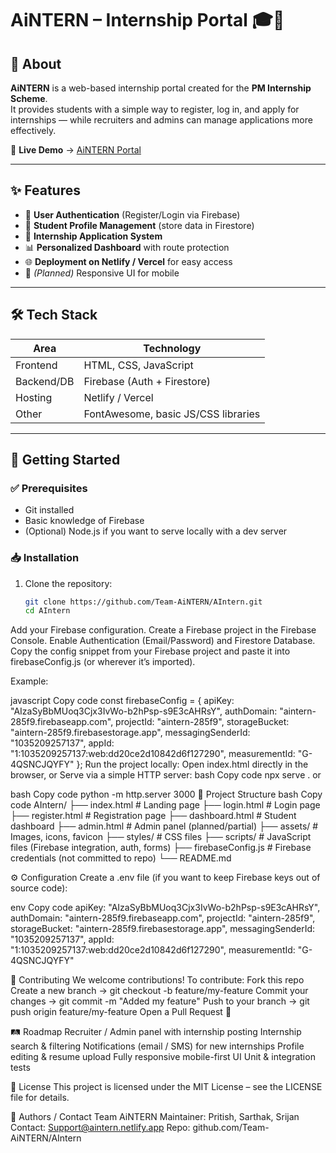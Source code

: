 # AiNTERN – Internship Portal 🎓💼

## 📌 About

**AiNTERN** is a web-based internship portal created for the **PM Internship Scheme**.  
It provides students with a simple way to register, log in, and apply for internships — while recruiters and admins can manage applications more effectively.  

🚀 **Live Demo** → [AiNTERN Portal](https://ainternnn.netlify.app/)  

---

## ✨ Features

- 🔑 **User Authentication** (Register/Login via Firebase)  
- 👤 **Student Profile Management** (store data in Firestore)  
- 📝 **Internship Application System**  
- 📊 **Personalized Dashboard** with route protection  
- 🌐 **Deployment on Netlify / Vercel** for easy access  
- 📱 *(Planned)* Responsive UI for mobile  

---

## 🛠️ Tech Stack

| Area        | Technology |
|-------------|------------|
| Frontend    | HTML, CSS, JavaScript |
| Backend/DB  | Firebase (Auth + Firestore) |
| Hosting     | Netlify / Vercel |
| Other       | FontAwesome, basic JS/CSS libraries |

---

## 🚀 Getting Started

### ✅ Prerequisites
- Git installed  
- Basic knowledge of Firebase  
- (Optional) Node.js if you want to serve locally with a dev server  

### 📥 Installation

1. Clone the repository:
   ```bash
   git clone https://github.com/Team-AiNTERN/AIntern.git
   cd AIntern
Add your Firebase configuration.
Create a Firebase project in the Firebase Console.
Enable Authentication (Email/Password) and Firestore Database.
Copy the config snippet from your Firebase project and paste it into firebaseConfig.js (or wherever it’s imported).

Example:

javascript
Copy code
const firebaseConfig = {
   apiKey: "AIzaSyBbMUoq3Cjx3IvWo-b2hPsp-s9E3cAHRsY",
  authDomain: "aintern-285f9.firebaseapp.com",
  projectId: "aintern-285f9",
  storageBucket: "aintern-285f9.firebasestorage.app",
  messagingSenderId: "1035209257137",
  appId: "1:1035209257137:web:dd20ce2d10842d6f127290",
  measurementId: "G-4QSNCJQYFY"
};
Run the project locally:
Open index.html directly in the browser, or
Serve via a simple HTTP server:
bash
Copy code
npx serve .
or

bash
Copy code
python -m http.server 3000
📂 Project Structure
bash
Copy code
AIntern/
├── index.html             # Landing page
├── login.html             # Login page
├── register.html          # Registration page
├── dashboard.html         # Student dashboard
├── admin.html             # Admin panel (planned/partial)
├── assets/                # Images, icons, favicon
├── styles/                # CSS files
├── scripts/               # JavaScript files (Firebase integration, auth, forms)
├── firebaseConfig.js      # Firebase credentials (not committed to repo)
└── README.md

⚙️ Configuration
Create a .env file (if you want to keep Firebase keys out of source code):

env
Copy code
  apiKey: "AIzaSyBbMUoq3Cjx3IvWo-b2hPsp-s9E3cAHRsY",
  authDomain: "aintern-285f9.firebaseapp.com",
  projectId: "aintern-285f9",
  storageBucket: "aintern-285f9.firebasestorage.app",
  messagingSenderId: "1035209257137",
  appId: "1:1035209257137:web:dd20ce2d10842d6f127290",
  measurementId: "G-4QSNCJQYFY"

🤝 Contributing
We welcome contributions! To contribute:
Fork this repo
Create a new branch → git checkout -b feature/my-feature
Commit your changes → git commit -m "Added my feature"
Push to your branch → git push origin feature/my-feature
Open a Pull Request 🚀

🛤️ Roadmap
 Recruiter / Admin panel with internship posting
 Internship search & filtering
 Notifications (email / SMS) for new internships
 Profile editing & resume upload
 Fully responsive mobile-first UI
 Unit & integration tests

📜 License
This project is licensed under the MIT License – see the LICENSE file for details.

👥 Authors / Contact
Team AiNTERN
Maintainer: Pritish, Sarthak, Srijan 
Contact: Support@aintern.netlify.app
Repo: github.com/Team-AiNTERN/AIntern
